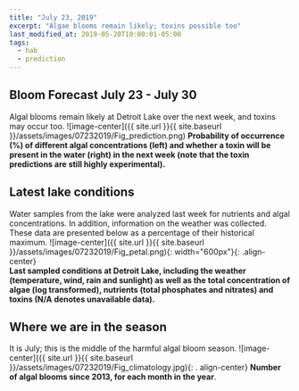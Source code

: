 ```yaml
---
title: "July 23, 2019"
excerpt: "Algae blooms remain likely; toxins possible too"
last_modified_at: 2019-05-20T10:00:01-05:00
tags: 
  - hab
  - prediction
---
```

## Bloom Forecast July 23 - July 30
Algal blooms remain likely at Detroit Lake over the next week, and toxins may occur too.
![image-center]({{ site.url }}{{ site.baseurl }}/assets/images/07232019/Fig_prediction.png)
__Probability of occurrence (%) of different algal concentrations (left) and whether a toxin will be  present in the water (right) in the next week (note that the toxin predictions are still highly      experimental).__

## Latest lake conditions
Water samples from the lake were analyzed last week for nutrients and algal concentrations. In       addition, information on the weather was collected. These data are presented below as a percentage   of their historical maximum.
![image-center]({{ site.url }}{{ site.baseurl }}/assets/images/07232019/Fig_petal.png){:             width="600px"}{: .align-center}
<br clear="all" />
__Last sampled conditions at Detroit Lake, including the weather (temperature, wind, rain and        sunlight) as well as the total concentration of algae (log transformed), nutrients (total phosphates and nitrates) and  toxins (N/A denotes unavailable data).__

## Where we are in the season
It is July; this is the middle of the harmful algal bloom season.
![image-center]({{ site.url }}{{ site.baseurl }}/assets/images/07232019/Fig_climatology.jpg){: .     align-center}
__Number of algal blooms since 2013, for each month in the year__.
